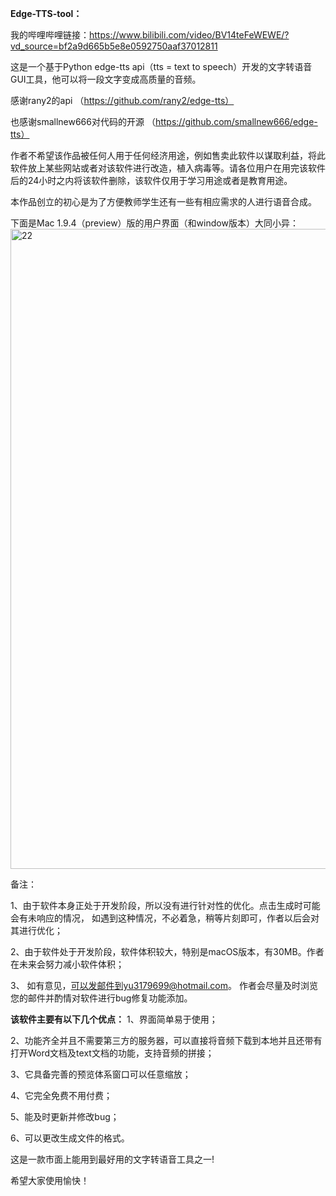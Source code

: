 **Edge-TTS-tool：**

我的哔哩哔哩链接：https://www.bilibili.com/video/BV14teFeWEWE/?vd_source=bf2a9d665b5e8e0592750aaf37012811

这是一个基于Python edge-tts api（tts = text to speech）开发的文字转语音GUI工具，他可以将一段文字变成高质量的音频。

感谢rany2的api （https://github.com/rany2/edge-tts）

也感谢smallnew666对代码的开源 （https://github.com/smallnew666/edge-tts）

作者不希望该作品被任何人用于任何经济用途，例如售卖此软件以谋取利益，将此软件放上某些网站或者对该软件进行改造，植入病毒等。请各位用户在用完该软件后的24小时之内将该软件删除，该软件仅用于学习用途或者是教育用途。

本作品创立的初心是为了方便教师学生还有一些有相应需求的人进行语音合成。

下面是Mac 1.9.4（preview）版的用户界面（和window版本）大同小异：
<img width="1024" alt="22" src="https://github.com/user-attachments/assets/2ce34b9f-1eec-4fed-b857-3c43b58d1fdc">

备注：

1、由于软件本身正处于开发阶段，所以没有进行针对性的优化。点击生成时可能会有未响应的情况， 如遇到这种情况，不必着急，稍等片刻即可，作者以后会对其进行优化；

2、由于软件处于开发阶段，软件体积较大，特别是macOS版本，有30MB。作者在未来会努力减小软件体积；

3、 如有意见，可以发邮件到yu3179699@hotmail.com。 作者会尽量及时浏览您的邮件并酌情对软件进行bug修复功能添加。
                                                                     
**该软件主要有以下几个优点：**
1、界面简单易于使用；

2、功能齐全并且不需要第三方的服务器，可以直接将音频下载到本地并且还带有打开Word文档及text文档的功能，支持音频的拼接；

3、它具备完善的预览体系窗口可以任意缩放；

4、它完全免费不用付费；

5、能及时更新并修改bug；

6、可以更改生成文件的格式。

这是一款市面上能用到最好用的文字转语音工具之一!

希望大家使用愉快！
